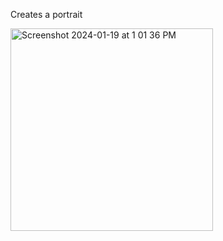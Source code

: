 Creates a portrait

<img width="324" alt="Screenshot 2024-01-19 at 1 01 36 PM" src="https://github.com/svenlinus/portrait/assets/67165825/156fce90-100f-4399-93f9-15b326d3de0f">
